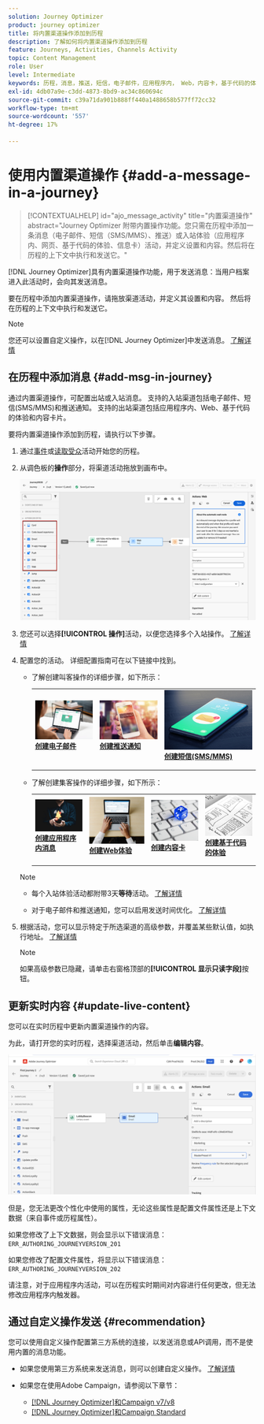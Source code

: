 ```yaml
---
solution: Journey Optimizer
product: journey optimizer
title: 将内置渠道操作添加到历程
description: 了解如何将内置渠道操作添加到历程
feature: Journeys, Activities, Channels Activity
topic: Content Management
role: User
level: Intermediate
keywords: 历程，消息，推送，短信，电子邮件，应用程序内， Web，内容卡，基于代码的体验
exl-id: 4db07a9e-c3dd-4873-8bd9-ac34c860694c
source-git-commit: c39a71da901b888ff440a1488658b577ff72cc32
workflow-type: tm+mt
source-wordcount: '557'
ht-degree: 17%

---
```


# 使用内置渠道操作 {#add-a-message-in-a-journey}

>[!CONTEXTUALHELP]
>id="ajo_message_activity"
>title="内置渠道操作"
>abstract="Journey Optimizer 附带内置操作功能。您只需在历程中添加一条消息（电子邮件、短信（SMS/MMS）、推送）或入站体验（应用程序内、网页、基于代码的体验、信息卡）活动，并定义设置和内容。然后将在历程的上下文中执行和发送它。"

[!DNL Journey Optimizer]具有内置渠道操作功能，用于发送消息：当用户档案进入此活动时，会向其发送消息。

要在历程中添加内置渠道操作，请拖放渠道活动，并定义其设置和内容。 然后将在历程的上下文中执行和发送它。

>[!NOTE]
>
>您还可以设置自定义操作，以在[!DNL Journey Optimizer]中发送消息。 [了解详情](#recommendation)

## 在历程中添加消息  {#add-msg-in-journey}

通过内置渠道操作，可配置出站或入站消息。 支持的入站渠道包括电子邮件、短信(SMS/MMS)和推送通知。 支持的出站渠道包括应用程序内、Web、基于代码的体验和内容卡片。

要将内置渠道操作添加到历程，请执行以下步骤。

1. 通过[事件](general-events.md)或[读取受众](read-audience.md)活动开始您的历程。

1. 从调色板的&#x200B;**操作**&#x200B;部分，将渠道活动拖放到画布中。

   ![](assets/journey-web-activity.png)

1. 您还可以选择&#x200B;**[!UICONTROL 操作]**&#x200B;活动，以便您选择多个入站操作。 [了解详情](journey-action.md)

1. 配置您的活动。 详细配置指南可在以下链接中找到。

   * 了解创建叫客操作的详细步骤，如下所示：

     <table style="table-layout:fixed">
      <tr style="border: 0;">
      <td>
      <a href="../email/create-email.md">
      <img alt="潜在客户" src="../assets/do-not-localize/email.jpg">
      </a>
      <div><a href="../email/create-email.md"><strong>创建电子邮件</strong>
      </div>
      <p>
      </td>
      <td>
      <a href="../push/create-push.md">
      <img alt="不频繁" src="../assets/do-not-localize/push.jpg">
      </a>
      <div>
      <a href="../push/create-push.md"><strong>创建推送通知<strong></a>
      </div>
      <p>
      </td>
      <td>
      <a href="../sms/create-sms.md">
      <img alt="验证" src="../assets/do-not-localize/sms.jpg">
      </a>
      <div>
      <a href="../sms/create-sms.md"><strong>创建短信(SMS/MMS)</strong></a>
      </div>
      <p>
      </td>
      </tr>
      </table>

   * 了解创建集客操作的详细步骤，如下所示：

     <table style="table-layout:fixed">
      <tr style="border: 0;">
      <td>
      <a href="../in-app/create-in-app.md">
      <img alt="潜在客户" src="../assets/do-not-localize/in-app.jpg">
      </a>
      <div><a href="../in-app/create-in-app.md"><strong>创建应用程序内消息</strong>
      </div>
      <p>
      </td>
      <td>
      <a href="../web/create-web.md">
      <img alt="潜在客户" src="../assets/do-not-localize/web-create.jpg">
      </a>
      <div><a href="../web/create-web.md"><strong>创建Web体验</strong>
      </div>
      <p>
      </td>
      <td>
      <a href="../content-card/create-content-card.md">
      <img alt="潜在客户" src="../assets/do-not-localize/sms-config.jpg">
      </a>
      <div><a href="../content-card/create-content-card.md"><strong>创建内容卡</strong>
      </div>
      <p>
      </td>
      <td>
      <a href="../code-based/create-code-based.md">
      <img alt="不频繁" src="../assets/do-not-localize/web-design.jpg">
      </a>
      <div>
      <a href="../code-based/create-code-based.md"><strong>创建基于代码的体验<strong></a>
      </div>
      <p>
      </td>
      </tr>
      </table>

   >[!NOTE]
   >
   >* 每个入站体验活动都附带3天&#x200B;**等待**&#x200B;活动。 [了解详情](wait-activity.md#auto-wait-node)
   >
   >* 对于电子邮件和推送通知，您可以启用发送时间优化。 [了解详情](send-time-optimization.md)

1. 根据活动，您可以显示特定于所选渠道的高级参数，并覆盖某些默认值，如执行地址。 [了解详情](../about-journey-activities.md#advanced-parameters)

   >[!NOTE]
   >
   >如果高级参数已隐藏，请单击右窗格顶部的&#x200B;**[!UICONTROL 显示只读字段]**&#x200B;按钮。

## 更新实时内容 {#update-live-content}

您可以在实时历程中更新内置渠道操作的内容。

为此，请打开您的实时历程，选择渠道活动，然后单击&#x200B;**编辑内容**。

![](assets/add-a-message2.png)

但是，您无法更改个性化中使用的属性，无论这些属性是配置文件属性还是上下文数据（来自事件或历程属性）。

如果您修改了上下文数据，则会显示以下错误消息： `ERR_AUTHORING_JOURNEYVERSION_201`

如果您修改了配置文件属性，将显示以下错误消息： `ERR_AUTHORING_JOURNEYVERSION_202`

请注意，对于应用程序内活动，可以在历程实时期间对内容进行任何更改，但无法修改应用程序内触发器。

## 通过自定义操作发送 {#recommendation}

您可以使用自定义操作配置第三方系统的连接，以发送消息或API调用，而不是使用内置的消息功能。

* 如果您使用第三方系统来发送消息，则可以创建自定义操作。 [了解详情](../action/action.md)

* 如果您在使用Adobe Campaign，请参阅以下章节：

   * [[!DNL Journey Optimizer]和Campaign v7/v8](../action/acc-action.md)
   * [[!DNL Journey Optimizer]和Campaign Standard](../action/acs-action.md)